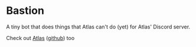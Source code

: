 # Bastion

A tiny bot that does things that Atlas can't do (yet) for Atlas' Discord server.

Check out [Atlas](https://get-atlas.xyz/) ([github](https://github.com/get-atlas/bot)) too